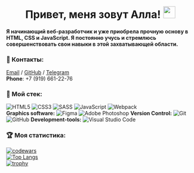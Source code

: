 <h1 align="center">Привет, меня зовут Алла!
<img src="https://github.com/blackcater/blackcater/raw/main/images/Hi.gif" height="32"/></h1>
<h4>Я начинающий веб-разработчик и уже приобрела прочную основу в HTML, CSS и JavaScript. Я постоянно учусь и стремлюсь совершенствовать свои навыки в этой захватывающей области.</h4>

### 💬 Контакты:
[Email](mailto:babara@flylady.su) / [GitHub](https://github.com/Sattturday/) / [Telegram](https://t.me/Sattturday/)<br>
**Phone**: +7 (919) 661-22-76
<br>
### 🔨 Мой стек:<br>
![HTML5](https://img.shields.io/badge/html5-%23E34F26.svg?style=for-the-badge&logo=html5&logoColor=white) 
![CSS3](https://img.shields.io/badge/css3-%231572B6.svg?style=for-the-badge&logo=css3&logoColor=white)
![SASS](https://img.shields.io/badge/SASS-hotpink.svg?style=for-the-badge&logo=SASS&logoColor=white)
![JavaScript](https://img.shields.io/badge/javascript-%23323330.svg?style=for-the-badge&logo=javascript&logoColor=%23F7DF1E)
![Webpack](https://img.shields.io/badge/webpack-%238DD6F9.svg?style=for-the-badge&logo=webpack&logoColor=black)<br>
**Graphics software:** ![Figma](https://img.shields.io/badge/figma-%23F24E1E.svg?style=for-the-badge&logo=figma&logoColor=white) 
![Adobe Photoshop](https://img.shields.io/badge/adobe%20photoshop-%2331A8FF.svg?style=for-the-badge&logo=adobe%20photoshop&logoColor=white)
**Version Control:** ![Git](https://img.shields.io/badge/git-%23F05033.svg?style=for-the-badge&logo=git&logoColor=white) ![GitHub](https://img.shields.io/badge/github-%23121011.svg?style=for-the-badge&logo=github&logoColor=white)
**Development-tools:** 	![Visual Studio Code](https://img.shields.io/badge/Visual%20Studio%20Code-0078d7.svg?style=for-the-badge&logo=visual-studio-code&logoColor=white)<br>
### 🏆 Моя статистика:
[![codewars](https://www.codewars.com/users/Sattturday/badges/large)](https://www.codewars.com/users/Sattturday) <br>
[![Top Langs](https://github-readme-stats.vercel.app/api/top-langs/?username=Sattturday&layout=compact)](https://github.com/anuraghazra/github-readme-stats)<br>
[![trophy](https://github-profile-trophy.vercel.app/?username=Sattturday)](https://github.com/ryo-ma/github-profile-trophy)
<br>



